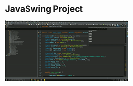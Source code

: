 # JavaSwing Project


<img src="https://github.com/gototheTK/JavaSwing/blob/master/%EC%BA%A1%EC%B3%90%EC%98%81%EC%83%811.gif" width="400" height="200">
<br>
